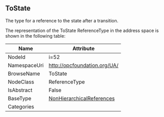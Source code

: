 <!-- objecttype -->
## ToState
The type for a reference to the state after a transition.  
<!-- end of text -->
The representation of the ToState ReferenceType in the address space is shown in the following table:  

|Name|Attribute|
|---|---|
|NodeId|i=52|
|NamespaceUri|http://opcfoundation.org/UA/|
|BrowseName|ToState|
|NodeClass|ReferenceType|
|IsAbstract|False|
|BaseType|[NonHierarchicalReferences](../../ReferenceTypes/NonHierarchicalReferences/readme.md)|
|Categories||

